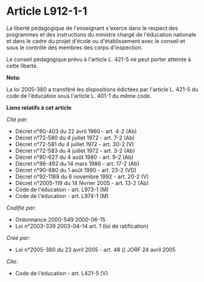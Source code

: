 # Article L912-1-1

La liberté pédagogique de l'enseignant s'exerce dans le respect des programmes et des instructions du ministre chargé de
l'éducation nationale et dans le cadre du projet d'école ou d'établissement avec le conseil et sous le contrôle des membres
des corps d'inspection. 

Le conseil pédagogique prévu à l'article L. 421-5 ne peut porter atteinte à cette liberté.

**Nota:**

La loi 2005-380 a transféré les dispositions édictées par l'article L. 421-5 du code de l'éducation sous l'article L. 401-1
du même code.

**Liens relatifs à cet article**

_Cité par_:

  - Décret n°60-403 du 22 avril 1960 - art. 4-2 (Ab)
  - Décret n°72-580 du 4 juillet 1972 - art. 7-2 (Ab)
  - Décret n°72-581 du 4 juillet 1972 - art. 30-2 (V)
  - Décret n°72-583 du 4 juillet 1972 - art. 3-2 (Ab)
  - Décret n°80-627 du 4 août 1980 - art. 9-2 (Ab)
  - Décret n°86-492 du 14 mars 1986 - art. 17-2 (Ab)
  - Décret n°90-680 du 1 août 1990 - art. 23-2 (VD)
  - Décret n°92-1189 du 6 novembre 1992 - art. 20-2 (V)
  - Décret n°2005-119 du 14 février 2005 - art. 13-2 (Ab)
  - Code de l'éducation - art. L973-1 (M)
  - Code de l'éducation - art. L974-1 (M)

_Codifié par_:

  - Ordonnance 2000-549 2000-06-15
  - Loi n°2003-339 2003-04-14 art. 1 (loi de ratification)

_Créé par_:

  - Loi n°2005-380 du 23 avril 2005 - art. 48 () JORF 24 avril 2005

_Cite_:

  - Code de l'éducation - art. L421-5 (V)
